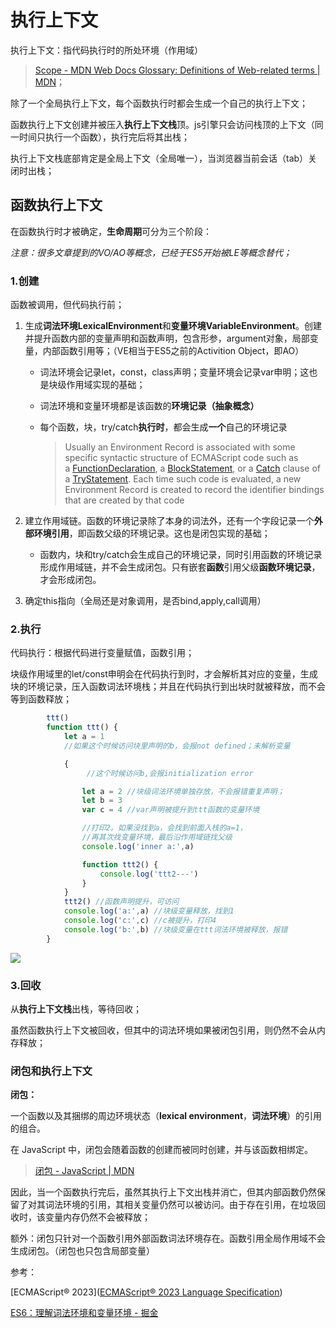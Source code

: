 # 执行上下文

执行上下文：指代码执行时的所处环境（作用域）

> [Scope - MDN Web Docs Glossary: Definitions of Web-related terms | MDN](https://developer.mozilla.org/en-US/docs/Glossary/Scope)；

除了一个全局执行上下文，每个函数执行时都会生成一个自己的执行上下文；

函数执行上下文创建并被压入**执行上下文栈**顶。js引擎只会访问栈顶的上下文（同一时间只执行一个函数），执行完后将其出栈；

执行上下文栈底部肯定是全局上下文（全局唯一），当浏览器当前会话（tab）关闭时出栈；

## 函数执行上下文

在函数执行时才被确定，**生命周期**可分为三个阶段：

*注意：很多文章提到的VO/AO等概念，已经于ES5开始被LE等概念替代；*

### 1.创建

函数被调用，但代码执行前；

1. 生成**词法环境LexicalEnvironment**和**变量环境VariableEnvironment**。创建并提升函数内部的变量声明和函数声明，包含形参，argument对象，局部变量，内部函数引用等；（VE相当于ES5之前的Activition Object，即AO）
   
   - 词法环境会记录let，const，class声明；变量环境会记录var申明；这也是块级作用域实现的基础；    
   
   - 词法环境和变量环境都是该函数的**环境记录（抽象概念）**
   
   - 每个函数，块，try/catch**执行时**，都会生成**一个**自己的环境记录
     
     > Usually an Environment Record is associated with some specific syntactic structure of ECMAScript code such as a [FunctionDeclaration](https://262.ecma-international.org/14.0/?_gl=1*7w4cm6*_ga*MTIxMjEzNjQwLjE3MTE0NjUxMzk.*_ga_TDCK4DWEPP*MTcxMTUzMzcwMS4yLjAuMTcxMTUzMzcwMS4wLjAuMA..#prod-FunctionDeclaration), a [BlockStatement](https://262.ecma-international.org/14.0/?_gl=1*7w4cm6*_ga*MTIxMjEzNjQwLjE3MTE0NjUxMzk.*_ga_TDCK4DWEPP*MTcxMTUzMzcwMS4yLjAuMTcxMTUzMzcwMS4wLjAuMA..#prod-BlockStatement), or a [Catch](https://262.ecma-international.org/14.0/?_gl=1*7w4cm6*_ga*MTIxMjEzNjQwLjE3MTE0NjUxMzk.*_ga_TDCK4DWEPP*MTcxMTUzMzcwMS4yLjAuMTcxMTUzMzcwMS4wLjAuMA..#prod-Catch) clause of a [TryStatement](https://262.ecma-international.org/14.0/?_gl=1*7w4cm6*_ga*MTIxMjEzNjQwLjE3MTE0NjUxMzk.*_ga_TDCK4DWEPP*MTcxMTUzMzcwMS4yLjAuMTcxMTUzMzcwMS4wLjAuMA..#prod-TryStatement). Each time such code is evaluated, a new Environment Record is created to record the identifier bindings that are created by that code

2. 建立作用域链。函数的环境记录除了本身的词法外，还有一个字段记录一个**外部环境引用**，即函数父级的环境记录。这也是闭包实现的基础；
   
   - 函数内，块和try/catch会生成自己的环境记录，同时引用函数的环境记录形成作用域链，并不会生成闭包。只有嵌套**函数**引用父级**函数环境记录**，才会形成闭包。

3. 确定this指向（全局还是对象调用，是否bind,apply,call调用）

### 2.执行

代码执行：根据代码进行变量赋值，函数引用；

块级作用域里的let/const申明会在代码执行到时，才会解析其对应的变量，生成块的环境记录，压入函数词法环境栈；并且在代码执行到出块时就被释放，而不会等到函数释放；

```js
        ttt()
        function ttt() {
            let a = 1
            //如果这个时候访问块里声明的b，会报not defined；未解析变量

            {
                 //这个时候访问b,会报initialization error

                let a = 2 //块级词法环境单独存放，不会报错重复声明；
                let b = 3
                var c = 4 //var声明被提升到ttt函数的变量环境

                //打印2。如果没找到a，会找到前面入栈的a=1，
                //再其次找变量环境，最后沿作用域链找父级
                console.log('inner a:',a)

                function ttt2() {
                    console.log('ttt2---')
                }
            }
            ttt2() //函数声明提升，可访问
            console.log('a:',a) //块级变量释放，找到1
            console.log('c:',c) //c被提升，打印4
            console.log('b:',b) //块级变量在ttt词法环境被释放，报错
        }
```

![](C:\Users\JHao\AppData\Roaming\marktext\images\2024-03-29-21-28-38-image.png)

### 3.回收

从**执行上下文栈**出栈，等待回收；

虽然函数执行上下文被回收，但其中的词法环境如果被闭包引用，则仍然不会从内存释放；

### 闭包和执行上下文

**闭包：**

一个函数以及其捆绑的周边环境状态（**lexical environment**，**词法环境**）的引用的组合。

在 JavaScript 中，闭包会随着函数的创建而被同时创建，并与该函数相绑定。

> [闭包 - JavaScript | MDN](https://developer.mozilla.org/zh-CN/docs/Web/JavaScript/Closures)

因此，当一个函数执行完后，虽然其执行上下文出栈并消亡，但其内部函数仍然保留了对其词法环境的引用，其相关变量仍然可以被访问。由于存在引用，在垃圾回收时，该变量内存仍然不会被释放；

额外：闭包只针对一个函数引用外部函数词法环境存在。函数引用全局作用域不会生成闭包。（闭包也只包含局部变量）

参考：

[ECMAScript® 2023]([ECMAScript® 2023 Language&nbsp;Specification](https://262.ecma-international.org/14.0/?_gl=1*7w4cm6*_ga*MTIxMjEzNjQwLjE3MTE0NjUxMzk.*_ga_TDCK4DWEPP*MTcxMTUzMzcwMS4yLjAuMTcxMTUzMzcwMS4wLjAuMA..#active-function-object))

[ES6：理解词法环境和变量环境 - 掘金](https://juejin.cn/post/7116095340859621412)
